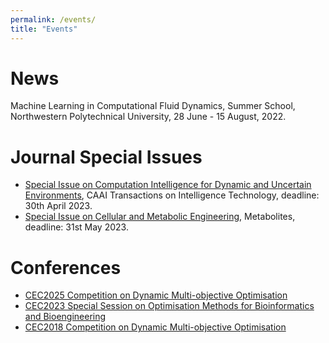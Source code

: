 ```yaml
---
permalink: /events/
title: "Events"
---
```


News
======
Machine Learning in Computational Fluid Dynamics, Summer School, Northwestern Polytechnical University, 28 June - 15 August, 2022.

Journal Special Issues
=====
- [Special Issue on Computation Intelligence for Dynamic and Uncertain Environments](https://ietresearch.onlinelibrary.wiley.com/pb-assets/assets/24682322/Special%20Issues/IET_CIT_CFP_CIDUE-1668524083830.pdf), CAAI Transactions on Intelligence Technology, deadline: 30th April 2023.
- [Special Issue on Cellular and Metabolic Engineering](https://www.mdpi.com/journal/metabolites/special_issues/Cell_Metab_Eng), Metabolites, deadline: 31st May 2023.

Conferences
======
- [CEC2025 Competition on Dynamic Multi-objective Optimisation](/homepage/events/CEC2025-DMO/index.html)
- [CEC2023 Special Session on Optimisation Methods for Bioinformatics and Bioengineering](/homepage/events/CEC2023-OMBB/index.html)
- [CEC2018 Competition on Dynamic Multi-objective Optimisation](http://homepages.cs.ncl.ac.uk/shouyong.jiang/cec2018/cec2018.html)

